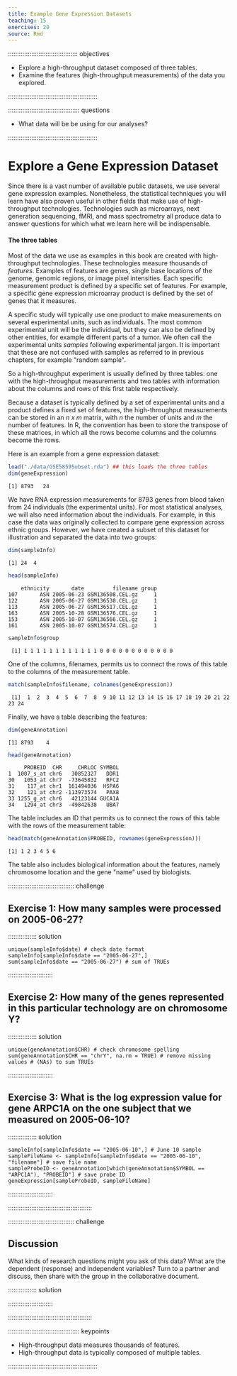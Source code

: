 ```yaml
---
title: Example Gene Expression Datasets
teaching: 15
exercises: 20
source: Rmd
---
```


::::::::::::::::::::::::::::::::::::::: objectives

- Explore a high-throughput dataset composed of three tables.
- Examine the features (high-throughput measurements) of the data you explored.

::::::::::::::::::::::::::::::::::::::::::::::::::

:::::::::::::::::::::::::::::::::::::::: questions

- What data will be be using for our analyses?

::::::::::::::::::::::::::::::::::::::::::::::::::



# Explore a Gene Expression Dataset

Since there is a vast number of available public datasets, we use several gene 
expression examples. Nonetheless, the statistical techniques you will learn have 
also proven useful in other fields that make use of high-throughput technologies. 
Technologies such as microarrays, next generation sequencing, fMRI, and mass 
spectrometry all produce data to answer questions for which what we learn here 
will be indispensable. 

#### The three tables

Most of the data we use as examples in this book are created with 
high-throughput technologies. These technologies measure thousands of _features_. 
Examples of features are genes, single base locations of the genome, genomic 
regions, or image pixel intensities. Each specific measurement product is 
defined by a specific set of features. For example, a specific gene expression 
microarray product is defined by the set of genes that it measures. 

A specific study will typically use one product to make measurements on several 
experimental units, such as individuals. The most common experimental unit will 
be the individual, but they can also be defined by other entities, for example 
different parts of a tumor. We often call the experimental units _samples_ 
following experimental jargon. It is important that these are not confused with 
samples as referred to in previous chapters, for example "random sample". 

So a high-throughput experiment is usually defined by three tables: one with the 
high-throughput measurements and two tables with information about the columns 
and rows of this first table respectively.

Because a dataset is typically defined by a set of experimental units and a 
product defines a fixed set of features, the high-throughput measurements can be 
stored in an <i>n x m</i> matrix, with <i>n</i> the number of units and <i>m</i> 
the number of features. In R, the convention has been to store the transpose of 
these matrices, in which all the rows become columns and the columns become the 
rows. 

Here is an example from a gene expression dataset:


``` r
load("./data/GSE5859Subset.rda") ## this loads the three tables
dim(geneExpression)
```

``` output
[1] 8793   24
```

We have RNA expression measurements for 8793 genes from blood taken from 24 
individuals (the experimental units). For most statistical analyses, we will 
also need information about the individuals. For example, in this case the data 
was originally collected to compare gene expression across ethnic groups. 
However, we have created a subset of this dataset for illustration and separated 
the data into two groups:


``` r
dim(sampleInfo)
```

``` output
[1] 24  4
```

``` r
head(sampleInfo)
```

``` output
    ethnicity       date         filename group
107       ASN 2005-06-23 GSM136508.CEL.gz     1
122       ASN 2005-06-27 GSM136530.CEL.gz     1
113       ASN 2005-06-27 GSM136517.CEL.gz     1
163       ASN 2005-10-28 GSM136576.CEL.gz     1
153       ASN 2005-10-07 GSM136566.CEL.gz     1
161       ASN 2005-10-07 GSM136574.CEL.gz     1
```

``` r
sampleInfo$group
```

``` output
 [1] 1 1 1 1 1 1 1 1 1 1 1 1 0 0 0 0 0 0 0 0 0 0 0 0
```

One of the columns, filenames, permits us to connect the rows of this table to 
the columns of the measurement table.


``` r
match(sampleInfo$filename, colnames(geneExpression))
```

``` output
 [1]  1  2  3  4  5  6  7  8  9 10 11 12 13 14 15 16 17 18 19 20 21 22 23 24
```


Finally, we have a table describing the features:


``` r
dim(geneAnnotation)
```

``` output
[1] 8793    4
```

``` r
head(geneAnnotation)
```

``` output
     PROBEID  CHR     CHRLOC SYMBOL
1  1007_s_at chr6   30852327   DDR1
30   1053_at chr7  -73645832   RFC2
31    117_at chr1  161494036  HSPA6
32    121_at chr2 -113973574   PAX8
33 1255_g_at chr6   42123144 GUCA1A
34   1294_at chr3  -49842638   UBA7
```

The table includes an ID that permits us to connect the rows of this table with 
the rows of the measurement table:


``` r
head(match(geneAnnotation$PROBEID, rownames(geneExpression)))
```

``` output
[1] 1 2 3 4 5 6
```

The table also includes biological information about the features, namely 
chromosome location and the gene "name" used by biologists.

::::::::::::::::::::::::::::::::::::: challenge

## Exercise 1: How many samples were processed on 2005-06-27?

:::::::::::::::: solution

~~~
unique(sampleInfo$date) # check date format
sampleInfo[sampleInfo$date == "2005-06-27",]  
sum(sampleInfo$date == "2005-06-27") # sum of TRUEs     
~~~

:::::::::::::::::::::::::

## Exercise 2: How many of the genes represented in this particular technology are on chromosome Y?

:::::::::::::::: solution

~~~
unique(geneAnnotation$CHR) # check chromosome spelling  
sum(geneAnnotation$CHR == "chrY", na.rm = TRUE) # remove missing values # (NAs) to sum TRUEs
~~~
:::::::::::::::::::::::::

## Exercise 3: What is the log expression value for gene ARPC1A on the one subject that we measured on 2005-06-10?

:::::::::::::::: solution

~~~
sampleInfo[sampleInfo$date == "2005-06-10",] # June 10 sample 
sampleFileName <- sampleInfo[sampleInfo$date == "2005-06-10", "filename"] # save file name   
sampleProbeID <- geneAnnotation[which(geneAnnotation$SYMBOL == "ARPC1A"), "PROBEID"] # save probe ID
geneExpression[sampleProbeID, sampleFileName]
~~~
:::::::::::::::::::::::::


:::::::::::::::::::::::::::::::::::::::::::::::

::::::::::::::::::::::::::::::::::::: challenge

## Discussion
What kinds of research questions might you ask of this data?
What are the dependent (response) and independent variables?
Turn to a partner and discuss, then share with the group in the collaborative
document.

:::::::::::::::: solution

:::::::::::::::::::::::::

:::::::::::::::::::::::::::::::::::::::::::::::

:::::::::::::::::::::::::::::::::::::::: keypoints

- High-throughput data measures thousands of features.
- High-throughput data is typically composed of multiple tables.

::::::::::::::::::::::::::::::::::::::::::::::::::
